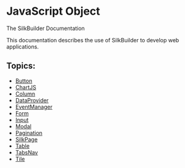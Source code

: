 # JavaScript Object

The SilkBuilder Documentation

This documentation describes the use of SilkBuilder to develop web applications.

## Topics:
* [Button](Button.js.md)
* [ChartJS](ChartJS.js.md)
* [Column](Column.js.md)
* [DataProvider](DataProvider.js.md)
* [EventManager](EventManager.js.md)
* [Form](Form.js.md)
* [Input](Input.js.md)
* [Modal](Modal.js.md)
* [Pagination](Pagination.js.md)
* [SilkPage](SilkPage.js.md)
* [Table](Table.js.md)
* [TabsNav](TabsNav.js.md)
* [Tile](Tile.js.md)